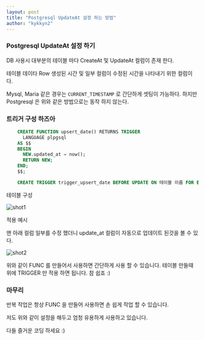```yaml
---
layout: post
title: "Postgresql UpdateAt 설정 하는 방법"
author: "kykkyn2"
---
```



### Postgresql UpdateAt 설정 하기

DB 사용시 대부분의 테이블 마다 CreateAt 및 UpdateAt 컬럼이 존재 한다.

테이블 데이타 Row 생성된 시간 및 일부 컬럼이 수정된 시간을 나타내기 위한 컬럼이다.

Mysql, Maria 같은 경우는 `CURRENT_TIMESTAMP` 로 간단하게 셋팅이 가능하다. 하지만 Postgresql 은 위와 같은 방법으로는 동작 하지 않는다.

### 트리거 구성 하즈아

```sql
    CREATE FUNCTION upsert_date() RETURNS TRIGGER
      LANGUAGE plpgsql
    AS $$
    BEGIN
      NEW.updated_at = now();
      RETURN NEW;
    END;
    $$;

    CREATE TRIGGER trigger_upsert_date BEFORE UPDATE ON 테이블 이름 FOR EACH ROW EXECUTE PROCEDURE upsert_date();
```
테이블 구성

![shot1](https://user-images.githubusercontent.com/5660626/50833692-737ae700-1395-11e9-8f81-af65337f441b.png)

적용 예시

맨 아래 컬럼 일부를 수정 했더니 update_at 컬럼이 자동으로 업데이트 된것을 볼 수 있다.

![shot2](https://user-images.githubusercontent.com/5660626/50833760-a6bd7600-1395-11e9-8e64-00078505bbb5.png)

위와 같이 FUNC 를 만들어서 사용하면 간단하게 사용 할 수 있습니다. 테이블 만들때 위에 TRIGGER 만 적용 하면 됩니다. 참 쉽죠 :)

### 마무리

반복 작업은 항상 FUNC 을 만들어 사용하면 손 쉽게 작업 할 수 있습니다.

저도 위와 같이 설정을 해두고 엄청 유용하게 사용하고 있습니다.

다들 즐거운 코딩 하세요 :)
